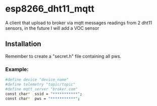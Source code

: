 # esp8266_dht11_mqtt

A client that upload to broker via mqtt messages readings from 2 dht11 sensors, in the future I will add a VOC sensor

## Installation

Remember to create a "secret.h" file containing all pws.

### Example:

```sh
#define device "device_name" 
#define telemetry "topic/topic"
#define mqtt_server "broker.com" 
const char*  ssid = "***********"; 
const char*  pws = "***********"; 
```

